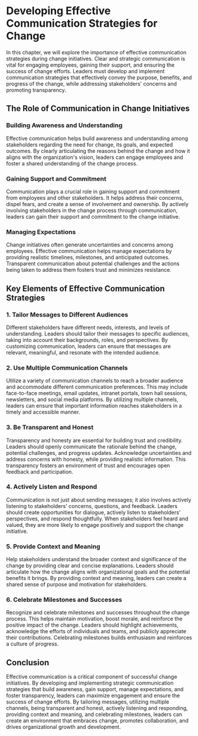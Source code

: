 Developing Effective Communication Strategies for Change
====================================================================

In this chapter, we will explore the importance of effective communication strategies during change initiatives. Clear and strategic communication is vital for engaging employees, gaining their support, and ensuring the success of change efforts. Leaders must develop and implement communication strategies that effectively convey the purpose, benefits, and progress of the change, while addressing stakeholders' concerns and promoting transparency.

The Role of Communication in Change Initiatives
-----------------------------------------------

### Building Awareness and Understanding

Effective communication helps build awareness and understanding among stakeholders regarding the need for change, its goals, and expected outcomes. By clearly articulating the reasons behind the change and how it aligns with the organization's vision, leaders can engage employees and foster a shared understanding of the change process.

### Gaining Support and Commitment

Communication plays a crucial role in gaining support and commitment from employees and other stakeholders. It helps address their concerns, dispel fears, and create a sense of involvement and ownership. By actively involving stakeholders in the change process through communication, leaders can gain their support and commitment to the change initiative.

### Managing Expectations

Change initiatives often generate uncertainties and concerns among employees. Effective communication helps manage expectations by providing realistic timelines, milestones, and anticipated outcomes. Transparent communication about potential challenges and the actions being taken to address them fosters trust and minimizes resistance.

Key Elements of Effective Communication Strategies
--------------------------------------------------

### 1. Tailor Messages to Different Audiences

Different stakeholders have different needs, interests, and levels of understanding. Leaders should tailor their messages to specific audiences, taking into account their backgrounds, roles, and perspectives. By customizing communication, leaders can ensure that messages are relevant, meaningful, and resonate with the intended audience.

### 2. Use Multiple Communication Channels

Utilize a variety of communication channels to reach a broader audience and accommodate different communication preferences. This may include face-to-face meetings, email updates, intranet portals, town hall sessions, newsletters, and social media platforms. By utilizing multiple channels, leaders can ensure that important information reaches stakeholders in a timely and accessible manner.

### 3. Be Transparent and Honest

Transparency and honesty are essential for building trust and credibility. Leaders should openly communicate the rationale behind the change, potential challenges, and progress updates. Acknowledge uncertainties and address concerns with honesty, while providing realistic information. This transparency fosters an environment of trust and encourages open feedback and participation.

### 4. Actively Listen and Respond

Communication is not just about sending messages; it also involves actively listening to stakeholders' concerns, questions, and feedback. Leaders should create opportunities for dialogue, actively listen to stakeholders' perspectives, and respond thoughtfully. When stakeholders feel heard and valued, they are more likely to engage positively and support the change initiative.

### 5. Provide Context and Meaning

Help stakeholders understand the broader context and significance of the change by providing clear and concise explanations. Leaders should articulate how the change aligns with organizational goals and the potential benefits it brings. By providing context and meaning, leaders can create a shared sense of purpose and motivation for stakeholders.

### 6. Celebrate Milestones and Successes

Recognize and celebrate milestones and successes throughout the change process. This helps maintain motivation, boost morale, and reinforce the positive impact of the change. Leaders should highlight achievements, acknowledge the efforts of individuals and teams, and publicly appreciate their contributions. Celebrating milestones builds enthusiasm and reinforces a culture of progress.

Conclusion
----------

Effective communication is a critical component of successful change initiatives. By developing and implementing strategic communication strategies that build awareness, gain support, manage expectations, and foster transparency, leaders can maximize engagement and ensure the success of change efforts. By tailoring messages, utilizing multiple channels, being transparent and honest, actively listening and responding, providing context and meaning, and celebrating milestones, leaders can create an environment that embraces change, promotes collaboration, and drives organizational growth and development.
